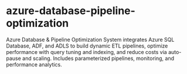 # azure-database-pipeline-optimization
Azure Database &amp; Pipeline Optimization System integrates Azure SQL Database, ADF, and ADLS to build dynamic ETL pipelines, optimize performance with query tuning and indexing, and reduce costs via auto-pause and scaling. Includes parameterized pipelines, monitoring, and performance analytics.
